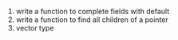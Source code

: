 1. write a function to complete fields with default
2. write a function to find all children of a pointer
3. vector type

